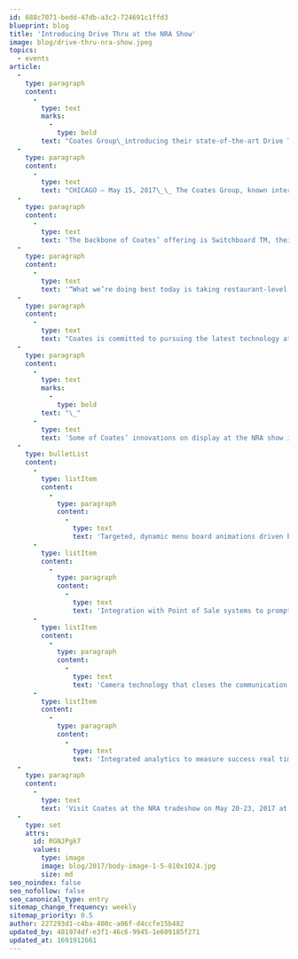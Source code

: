 ```yaml
---
id: 688c7071-bedd-47db-a3c2-724691c1ffd3
blueprint: blog
title: 'Introducing Drive Thru at the NRA Show'
image: blog/drive-thru-nra-show.jpeg
topics:
  - events
article:
  -
    type: paragraph
    content:
      -
        type: text
        marks:
          -
            type: bold
        text: "Coates Group\_introducing their state-of-the-art Drive Thru customer experience to the U.S. Marketplace \_"
  -
    type: paragraph
    content:
      -
        type: text
        text: "CHICAGO – May 15, 2017\_\_ The Coates Group, known internationally for delivering seamless end-to-end digital merchandising solutions in over 35 countries, is poised to share their latest drive-thru innovations in the States. Coates’ proven drive-thru capabilities promise American restaurants increased sales, margins and average check price."
  -
    type: paragraph
    content:
      -
        type: text
        text: 'The backbone of Coates’ offering is Switchboard TM, their proprietary Content Management System software. Switchboard is data driven, connecting with a brand’s CRM, POS, mobile and local marketing systems — even leveraging external data features such as live traffic, weather and social media. Integrated analytics measure converted upsell offers, enabling chains to optimize their menu at each individual restaurant.'
  -
    type: paragraph
    content:
      -
        type: text
        text: '“What we’re doing best today is taking restaurant-level data to personalize and localize the drive-thru experience,” says Leo Coates, company CEO. “That’s particularly important with large organizations who need to have rules and logic in place to determine what goes in their restaurant and why, and what product they’re showing their customers and when.”'
  -
    type: paragraph
    content:
      -
        type: text
        text: "Coates is committed to pursuing the latest technology at the drive-thru, including beacon & mobile and AI modeling.\_ Every tool is evaluated and optimized to improve order speed and accuracy, and provide a more personalized customer experience."
  -
    type: paragraph
    content:
      -
        type: text
        marks:
          -
            type: bold
        text: "\_"
      -
        type: text
        text: 'Some of Coates’ innovations on display at the NRA show include:'
  -
    type: bulletList
    content:
      -
        type: listItem
        content:
          -
            type: paragraph
            content:
              -
                type: text
                text: 'Targeted, dynamic menu board animations driven by restaurant level data'
      -
        type: listItem
        content:
          -
            type: paragraph
            content:
              -
                type: text
                text: 'Integration with Point of Sale systems to prompt suggestive sell and product bundling'
      -
        type: listItem
        content:
          -
            type: paragraph
            content:
              -
                type: text
                text: 'Camera technology that closes the communication loop between staff and customer'
      -
        type: listItem
        content:
          -
            type: paragraph
            content:
              -
                type: text
                text: 'Integrated analytics to measure success real time and optimize digital drive thru menus at individual locations'
  -
    type: paragraph
    content:
      -
        type: text
        text: 'Visit Coates at the NRA tradeshow on May 20-23, 2017 at Booth #6678 at Chicago’s McCormick Place. In addition to their interactive drive-thru, Coates will be demonstrating a new generation of self-service kiosks and their Virtual Reality Tool that allows brands to economically model their customers’ in-store digital experience.'
  -
    type: set
    attrs:
      id: RGNJPgk7
      values:
        type: image
        image: blog/2017/body-image-1-5-810x1024.jpg
        size: md
seo_noindex: false
seo_nofollow: false
seo_canonical_type: entry
sitemap_change_frequency: weekly
sitemap_priority: 0.5
author: 227293d1-c4ba-400c-a06f-d4ccfe15b482
updated_by: 481974df-e3f1-46c6-9945-1e609185f271
updated_at: 1691912661
---
```


